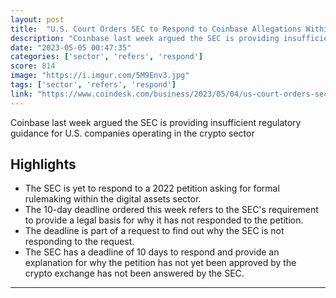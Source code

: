 ```yaml
---
layout: post
title:  "U.S. Court Orders SEC to Respond to Coinbase Allegations Within 10 Days"
description: "Coinbase last week argued the SEC is providing insufficient regulatory guidance for U.S. companies operating in the crypto sector"
date: "2023-05-05 00:47:35"
categories: ['sector', 'refers', 'respond']
score: 814
image: "https://i.imgur.com/5M9Env3.jpg"
tags: ['sector', 'refers', 'respond']
link: "https://www.coindesk.com/business/2023/05/04/us-court-orders-sec-to-respond-to-coinbase-allegations-within-10-days/?utm_medium=referral&amp;utm_source=rss&amp;utm_campaign=headlines"
---
```


Coinbase last week argued the SEC is providing insufficient regulatory guidance for U.S. companies operating in the crypto sector

## Highlights

- The SEC is yet to respond to a 2022 petition asking for formal rulemaking within the digital assets sector.
- The 10-day deadline ordered this week refers to the SEC's requirement to provide a legal basis for why it has not responded to the petition.
- The deadline is part of a request to find out why the SEC is not responding to the request.
- The SEC has a deadline of 10 days to respond and provide an explanation for why the petition has not yet been approved by the crypto exchange has not been answered by the SEC.

---

